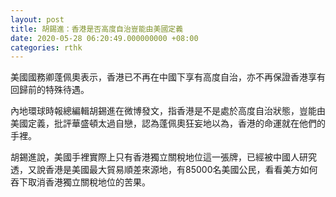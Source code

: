 ```yaml
---
layout: post
title: 胡錫進：香港是否高度自治豈能由美國定義
date: 2020-05-28 06:20:49.000000000 +08:00
categories: rthk
---
```


美國國務卿蓬佩奧表示，香港已不再在中國下享有高度自治，亦不再保證香港享有回歸前的特殊待遇。

內地環球時報總編輯胡錫進在微博發文，指香港是不是處於高度自治狀態，豈能由美國定義，批評華盛頓太過自戀，認為蓬佩奧狂妄地以為，香港的命運就在他們的手裡。

胡錫進說，美國手裡實際上只有香港獨立關稅地位這一張牌，已經被中國人研究透，又說香港是美國最大貿易順差來源地，有85000名美國公民，看看美方如何吞下取消香港獨立關稅地位的苦果。
